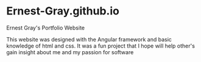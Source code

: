 # Ernest-Gray.github.io
Ernest Gray's Portfolio Website

This website was designed with the Angular framework and basic knowledge of html and css.
It was a fun project that I hope will help other's gain insight about me and my passion for software
